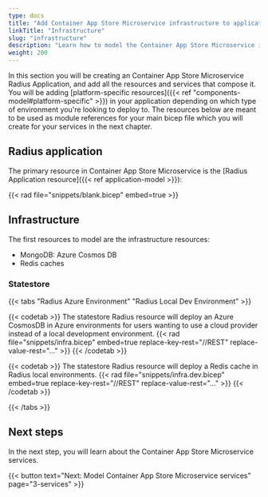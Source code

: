 ```yaml
---
type: docs
title: "Add Container App Store Microservice infrastructure to application"
linkTitle: "Infrastructure"
slug: "infrastructure"
description: "Learn how to model the Container App Store Microservice infrastructure in Bicep"
weight: 200
---
```


In this section you will be creating an Container App Store Microservice Radius Application, and add all the resources and services that compose it. You will be adding [platform-specific resources]({{< ref "components-model#platform-specific" >}}) in your application depending on which type of environment you're looking to deploy to. The resources below are meant to be used as module references for your main bicep file which you will create for your services in the next chapter.

## Radius application

The primary resource in Container App Store Microservice is the [Radius Application resource]({{< ref application-model >}}):

{{< rad file="snippets/blank.bicep" embed=true >}}

## Infrastructure

The first resources to model are the infrastructure resources:

- MongoDB: Azure Cosmos DB
- Redis caches

### Statestore

{{< tabs "Radius Azure Environment" "Radius Local Dev Environment" >}}

{{< codetab >}}
The statestore Radius resource will deploy an Azure CosmosDB in Azure environments for users wanting to use a cloud provider instead of a local development environment.
{{< rad file="snippets/infra.bicep" embed=true replace-key-rest="//REST" replace-value-rest="..."  >}}
{{< /codetab >}}

{{< codetab >}}
The statestore Radius resource will deploy a Redis cache in Radius local environments.
{{< rad file="snippets/infra.dev.bicep" embed=true replace-key-rest="//REST" replace-value-rest="..."  >}}
{{< /codetab >}}

{{< /tabs >}}

## Next steps

In the next step, you will learn about the Container App Store Microservice services.

{{< button text="Next: Model Container App Store Microservice services" page="3-services" >}}
